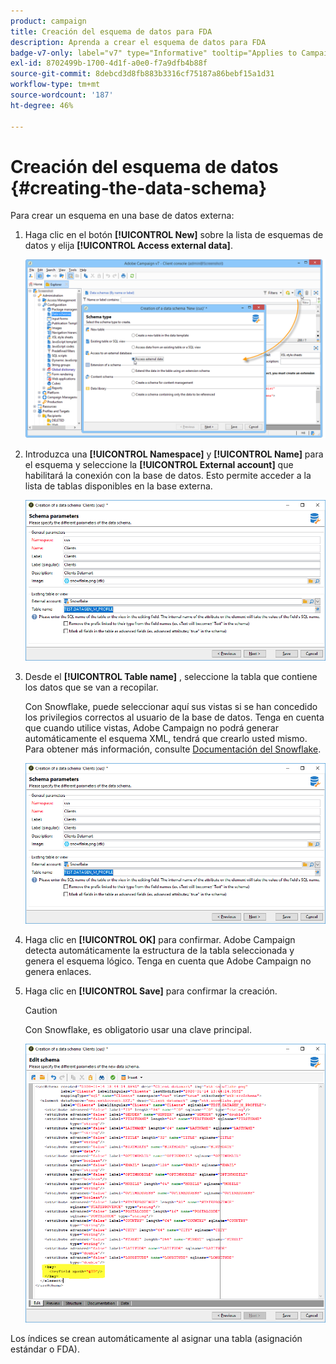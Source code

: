 ```yaml
---
product: campaign
title: Creación del esquema de datos para FDA
description: Aprenda a crear el esquema de datos para FDA
badge-v7-only: label="v7" type="Informative" tooltip="Applies to Campaign Classic v7 only"
exl-id: 8702499b-1700-4d1f-a0e0-f7a9dfb4b88f
source-git-commit: 8debcd3d8fb883b3316cf75187a86bebf15a1d31
workflow-type: tm+mt
source-wordcount: '187'
ht-degree: 46%

---
```


# Creación del esquema de datos {#creating-the-data-schema}



Para crear un esquema en una base de datos externa:

1. Haga clic en el botón **[!UICONTROL New]** sobre la lista de esquemas de datos y elija **[!UICONTROL Access external data]**.

   ![](assets/wf_new_schema_fda.png)

1. Introduzca una **[!UICONTROL Namespace]** y  **[!UICONTROL Name]** para el esquema y seleccione la **[!UICONTROL External account]** que habilitará la conexión con la base de datos. Esto permite acceder a la lista de tablas disponibles en la base externa.

   ![](assets/wf_new_schema_select_table_fda.png)

1. Desde el **[!UICONTROL Table name]** , seleccione la tabla que contiene los datos que se van a recopilar.

   Con Snowflake, puede seleccionar aquí sus vistas si se han concedido los privilegios correctos al usuario de la base de datos. Tenga en cuenta que cuando utilice vistas, Adobe Campaign no podrá generar automáticamente el esquema XML, tendrá que crearlo usted mismo. Para obtener más información, consulte [Documentación del Snowflake](https://docs.snowflake.com/en/user-guide/views-introduction.html).

   ![](assets/wf_new_schema_select_table_fda.png)

1. Haga clic en **[!UICONTROL OK]** para confirmar. Adobe Campaign detecta automáticamente la estructura de la tabla seleccionada y genera el esquema lógico. Tenga en cuenta que Adobe Campaign no genera enlaces.

1. Haga clic en **[!UICONTROL Save]** para confirmar la creación.

   >[!CAUTION]
   >
   >Con Snowflake, es obligatorio usar una clave principal.

   ![](assets/wf_new_schema_generate_fda.png)

Los índices se crean automáticamente al asignar una tabla (asignación estándar o FDA).
